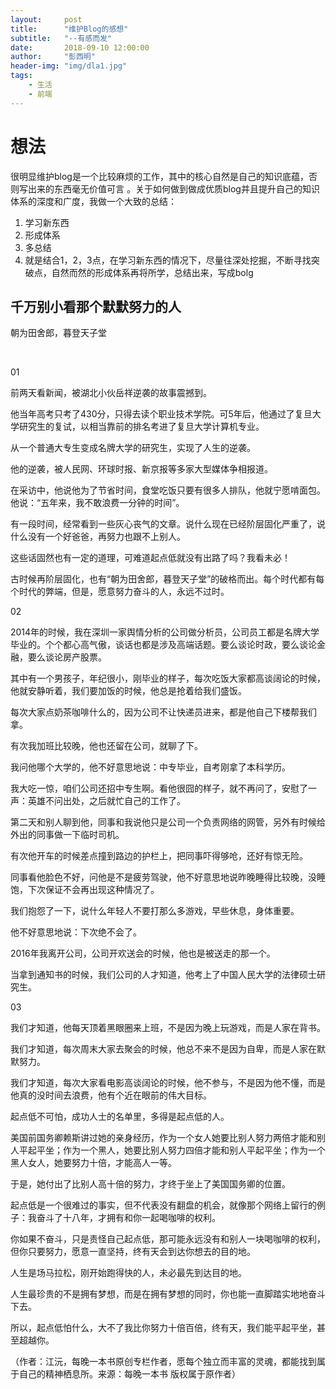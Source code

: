 ```yaml
---
layout:     post
title:      "维护Blog的感想"
subtitle:   "--有感而发"
date:       2018-09-10 12:00:00
author:     "彭西明"
header-img: "img/dla1.jpg"
tags:
    - 生活
    - 前端
---
```


# 想法
<p>很明显维护blog是一个比较麻烦的工作，其中的核心自然是自己的知识底蕴，否则写出来的东西毫无价值可言
。关于如何做到做成优质blog并且提升自己的知识体系的深度和广度，我做一个大致的总结：
</p>

1. 学习新东西
2. 形成体系
3. 多总结
4. 就是结合1，2，3点，在学习新东西的情况下，尽量往深处挖掘，不断寻找突破点，自然而然的形成体系再将所学，总结出来，写成bolg

## 千万别小看那个默默努力的人

朝为田舍郎，暮登天子堂

<br/>

01

前两天看新闻，被湖北小伙岳祥逆袭的故事震撼到。

他当年高考只考了430分，只得去读个职业技术学院。可5年后，他通过了复旦大学研究生的复试，以相当靠前的排名考进了复旦大学计算机专业。

从一个普通大专生变成名牌大学的研究生，实现了人生的逆袭。

他的逆袭，被人民网、环球时报、新京报等多家大型媒体争相报道。

在采访中，他说他为了节省时间，食堂吃饭只要有很多人排队，他就宁愿啃面包。他说：“五年来，我不敢浪费一分钟的时间”。

有一段时间，经常看到一些灰心丧气的文章。说什么现在已经阶层固化严重了，说什么没有一个好爸爸，再努力也跟不上别人。

这些话固然也有一定的道理，可难道起点低就没有出路了吗？我看未必！

古时候再阶层固化，也有“朝为田舍郎，暮登天子堂”的破格而出。每个时代都有每个时代的弊端，但是，愿意努力奋斗的人，永远不过时。

02

2014年的时候，我在深圳一家舆情分析的公司做分析员，公司员工都是名牌大学毕业的。个个都心高气傲，谈话也都是涉及高端话题。要么谈论时政，要么谈论金融，要么谈论房产股票。

其中有一个男孩子，年纪很小，刚毕业的样子，每次吃饭大家都高谈阔论的时候，他就安静听着，我们要加饭的时候，他总是抢着给我们盛饭。

每次大家点奶茶咖啡什么的，因为公司不让快递员进来，都是他自己下楼帮我们拿。

有次我加班比较晚，他也还留在公司，就聊了下。

我问他哪个大学的，他不好意思地说：中专毕业，自考刚拿了本科学历。

我大吃一惊，咱们公司还招中专生啊。看他很囧的样子，就不再问了，安慰了一声：英雄不问出处，之后就忙自己的工作了。

第二天和别人聊到他，同事和我说他只是公司一个负责网络的网管，另外有时候给外出的同事做一下临时司机。

有次他开车的时候差点撞到路边的护栏上，把同事吓得够呛，还好有惊无险。

同事看他脸色不好，问他是不是疲劳驾驶，他不好意思地说昨晚睡得比较晚，没睡饱，下次保证不会再出现这种情况了。

我们抱怨了一下，说什么年轻人不要打那么多游戏，早些休息，身体重要。

他不好意思地说：下次绝不会了。

2016年我离开公司，公司开欢送会的时候，他也是被送走的那一个。

当拿到通知书的时候，我们公司的人才知道，他考上了中国人民大学的法律硕士研究生。

03

我们才知道，他每天顶着黑眼圈来上班，不是因为晚上玩游戏，而是人家在背书。

我们才知道，每次周末大家去聚会的时候，他总不来不是因为自卑，而是人家在默默努力。

我们才知道，每次大家看电影高谈阔论的时候，他不参与，不是因为他不懂，而是他真的没时间去浪费，他有个近在眼前的伟大目标。 

起点低不可怕，成功人士的名单里，多得是起点低的人。

美国前国务卿赖斯讲过她的亲身经历，作为一个女人她要比别人努力两倍才能和别人平起平坐；作为一个黑人，她要比别人努力四倍才能和别人平起平坐；作为一个黑人女人，她要努力十倍，才能高人一等。

于是，她付出了比别人高十倍的努力，才终于坐上了美国国务卿的位置。

起点低是一个很难过的事实，但不代表没有翻盘的机会，就像那个网络上留行的例子：我奋斗了十八年，才拥有和你一起喝咖啡的权利。

你如果不奋斗，只是责怪自己起点低，那可能永远没有和别人一块喝咖啡的权利，但你只要努力，愿意一直坚持，终有天会到达你想去的目的地。

人生是场马拉松，刚开始跑得快的人，未必最先到达目的地。

人生最珍贵的不是拥有梦想，而是在拥有梦想的同时，你也能一直脚踏实地地奋斗下去。

所以，起点低怕什么，大不了我比你努力十倍百倍，终有天，我们能平起平坐，甚至超越你。

（作者：江沅，每晚一本书原创专栏作者，愿每个独立而丰富的灵魂，都能找到属于自己的精神栖息所。来源：每晚一本书 版权属于原作者）